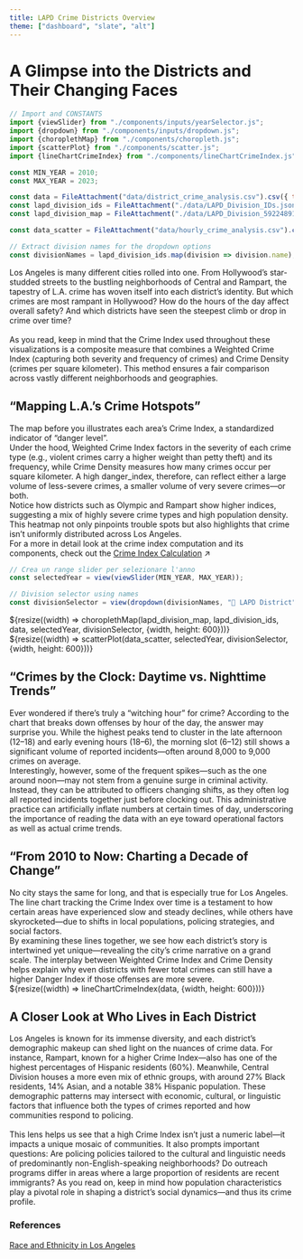 ```yaml
---
title: LAPD Crime Districts Overview
theme: ["dashboard", "slate", "alt"]
---
```


<!-- CSS Style file reference -->
<link rel="stylesheet" href="style.css">

# A Glimpse into the Districts and Their Changing Faces

```js
// Import and CONSTANTS
import {viewSlider} from "./components/inputs/yearSelector.js";
import {dropdown} from "./components/inputs/dropdown.js";
import {choroplethMap} from "./components/choropleth.js";
import {scatterPlot} from "./components/scatter.js";
import {lineChartCrimeIndex} from "./components/lineChartCrimeIndex.js";

const MIN_YEAR = 2010;
const MAX_YEAR = 2023;
```

```js
const data = FileAttachment("data/district_crime_analysis.csv").csv({ typed: true });
const lapd_division_ids = FileAttachment("./data/LAPD_Division_IDs.json").json();
const lapd_division_map = FileAttachment("./data/LAPD_Division_5922489107755548254.geojson").json();

const data_scatter = FileAttachment("data/hourly_crime_analysis.csv").csv({ typed: true });
```

```js
// Extract division names for the dropdown options
const divisionNames = lapd_division_ids.map(division => division.name);
```

<div class="grid grid-cols-1">
Los Angeles is many different cities rolled into one. From Hollywood’s star-studded streets to the bustling neighborhoods of Central and Rampart, the tapestry of L.A. crime has woven itself into each district’s identity. But which crimes are most rampant in Hollywood? How do the hours of the day affect overall safety? And which districts have seen the steepest climb or drop in crime over time?<br><br>
As you read, keep in mind that the Crime Index used throughout these visualizations is a composite measure that combines a Weighted Crime Index (capturing both severity and frequency of crimes) and Crime Density (crimes per square kilometer). This method ensures a fair comparison across vastly different neighborhoods and geographies.
</div>

## “Mapping L.A.’s Crime Hotspots”

<div class="grid grid-cols-1">
The map before you illustrates each area’s Crime Index, a standardized indicator of “danger level”.<br> Under the hood, Weighted Crime Index factors in the severity of each crime type (e.g., violent crimes carry a higher weight than petty theft) and its frequency, while Crime Density measures how many crimes occur per square kilometer. A high danger_index, therefore, can reflect either a large volume of less-severe crimes, a smaller volume of very severe crimes—or both.<br>
Notice how districts such as Olympic and Rampart show higher indices, suggesting a mix of highly severe crime types and high population density. This heatmap not only pinpoints trouble spots but also highlights that crime isn’t uniformly distributed across Los Angeles.<br>
</div>

<div class="grid grid-cols-1">For a more in detail look at the crime index computation and its components, check out the <a href="https://emulars.github.io/la-crime/dataPreparation#introduction-of-the-crime-relevance-column">Crime Index Calculation<span style="display: inline-block; margin-left: 0.25rem;">↗︎</span></a></div>


<div class="grid grid-cols-2">
  <div class="card">

  ```js
  // Crea un range slider per selezionare l'anno
  const selectedYear = view(viewSlider(MIN_YEAR, MAX_YEAR));
  ```

  </div>
  <div class="card">

  ```js
  // Division selector using names
  const divisionSelector = view(dropdown(divisionNames, "🗾 LAPD District"));
  ```

  </div>
</div>

<div class="grid grid-cols-2">
  <div class="card">${resize((width) => choroplethMap(lapd_division_map, lapd_division_ids, data, selectedYear, divisionSelector, {width, height: 600}))}</div>
  <div class="card">${resize((width) => scatterPlot(data_scatter, selectedYear, divisionSelector, {width, height: 600}))}</div>
</div>

## “Crimes by the Clock: Daytime vs. Nighttime Trends”

<div class="grid grid-cols-1">
Ever wondered if there’s truly a “witching hour” for crime? According to the chart that breaks down offenses by hour of the day, the answer may surprise you. While the highest peaks tend to cluster in the late afternoon (12–18) and early evening hours (18–6), the morning slot (6–12) still shows a significant volume of reported incidents—often around 8,000 to 9,000 crimes on average.<br>
Interestingly, however, some of the frequent spikes—such as the one around noon—may not stem from a genuine surge in criminal activity. Instead, they can be attributed to officers changing shifts, as they often log all reported incidents together just before clocking out. This administrative practice can artificially inflate numbers at certain times of day, underscoring the importance of reading the data with an eye toward operational factors as well as actual crime trends.
</div>

## “From 2010 to Now: Charting a Decade of Change”

<div class="grid grid-cols-1">
No city stays the same for long, and that is especially true for Los Angeles. The line chart tracking the Crime Index over time is a testament to how certain areas have experienced slow and steady declines, while others have skyrocketed—due to shifts in local populations, policing strategies, and social factors.<br>
By examining these lines together, we see how each district’s story is intertwined yet unique—revealing the city’s crime narrative on a grand scale. The interplay between Weighted Crime Index and Crime Density helps explain why even districts with fewer total crimes can still have a higher Danger Index if those offenses are more severe.
</div>

<div class="grid grid-cols-1">
  <div class="card">${resize((width) => lineChartCrimeIndex(data, {width, height: 600}))}</div>
</div>

## A Closer Look at Who Lives in Each District

<div class="grid grid-cols-1"> Los Angeles is known for its immense diversity, and each district’s demographic makeup can shed light on the nuances of crime data. For instance, Rampart, known for a higher Crime Index—also has one of the highest percentages of Hispanic residents (60%). Meanwhile, Central Division houses a more even mix of ethnic groups, with around 27% Black residents, 14% Asian, and a notable 38% Hispanic population. These demographic patterns may intersect with economic, cultural, or linguistic factors that influence both the types of crimes reported and how communities respond to policing.<br><br> This lens helps us see that a high Crime Index isn’t just a numeric label—it impacts a unique mosaic of communities. It also prompts important questions: Are policing policies tailored to the cultural and linguistic needs of predominantly non-English-speaking neighborhoods? Do outreach programs differ in areas where a large proportion of residents are recent immigrants? As you read on, keep in mind how population characteristics play a pivotal role in shaping a district’s social dynamics—and thus its crime profile. </div>

### References

[Race and Ethnicity in Los Angeles](https://statisticalatlas.com/place/California/Los-Angeles/Race-and-Ethnicity)